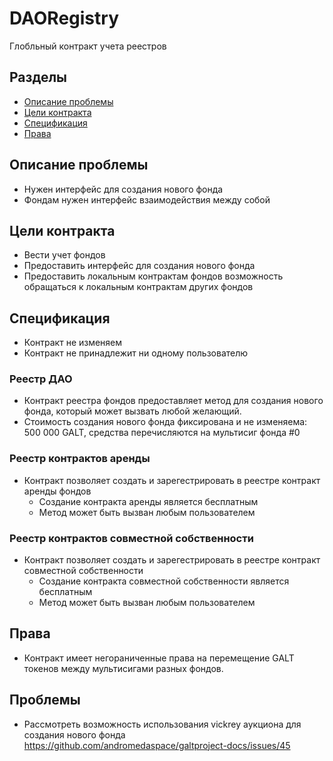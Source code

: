 # DAORegistry
Глобльный контракт учета реестров


## Разделы

* [Описание проблемы](#Описание-проблемы)
* [Цели контракта](#Цели-контракта)
* [Спецификация](#Спецификация)
* [Права](#Права)

## Описание проблемы
* Нужен интерфейс для создания нового фонда
* Фондам нужен интерфейс взаимодействия между собой

## Цели контракта
* Вести учет фондов
* Предоставить интерфейс для создания нового фонда
* Предоставить локальным контрактам фондов возможность обращаться к локальным контрактам других фондов

## Спецификация
* Контракт не изменяем
* Контракт не принадлежит ни одному пользователю

### Реестр ДАО
* Контракт реестра фондов предоставляет метод для создания нового фонда, который может вызвать
любой желающий.
* Стоимость создания нового фонда фиксирована и не изменяема: 500 000 GALT, средства перечисляются
на мультисиг фонда #0

### Реестр контрактов аренды
* Контракт позволяет создать и зарегестрировать в реестре контракт аренды фондов
    * Создание контракта аренды является бесплатным
    * Метод может быть вызван любым пользователем

### Реестр контрактов совместной собственности
* Контракт позволяет создать и зарегестрировать в реестре контракт совместной собственности
    * Создание контракта совместной собственности является бесплатным
    * Метод может быть вызван любым пользователем

## Права
* Контракт имеет негораниченные права на перемещение GALT токенов между мультисигами разных фондов.

## Проблемы
* Рассмотреть возможность использования vickrey аукциона для создания нового фонда https://github.com/andromedaspace/galtproject-docs/issues/45
